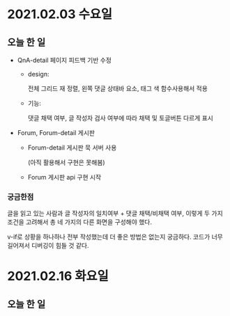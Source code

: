 # 2021.02.03 수요일

## 오늘 한 일

- QnA-detail 페이지 피드백 기반 수정

  - design: 

    전체 그리드 재 정렬, 왼쪽 댓글 상태바 요소, 태그 색 함수사용해서 적용

  - 기능: 

    댓글 채택 여부, 글 작성자 검사 여부에 따라 채택 및 토글버튼 다르게 표시

- Forum, Forum-detail 게시판

  - Forum-detail 게시판 묵 서버 사용

    (아직 활용해서 구현은 못해봄)

  - Forum 게시판 api 구현 시작



### 궁금한점

글을 읽고 있는 사람과 글 작성자의 일치여부 + 댓글 채택/비채택 여부, 이렇게 두 가지 조건을 고려해서 총 네 가지의 다른 화면을 구성해야 했다.

 v-if로 상황을 하나하나 전부 작성했는데 더 좋은 방법은 없는지 궁금하다. 코드가 너무 길어져서 디버깅이 힘들 것 같다.





# 2021.02.16 화요일

## 오늘 한 일





